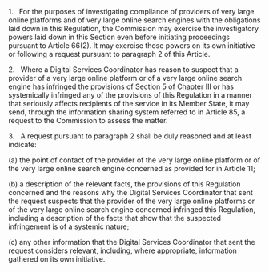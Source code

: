 1.   For the purposes of investigating compliance of providers of very large online platforms and of very large online search engines with the obligations laid down in this Regulation, the Commission may exercise the investigatory powers laid down in this Section even before initiating proceedings pursuant to Article 66(2). It may exercise those powers on its own initiative or following a request pursuant to paragraph 2 of this Article.

2.   Where a Digital Services Coordinator has reason to suspect that a provider of a very large online platform or of a very large online search engine has infringed the provisions of Section 5 of Chapter III or has systemically infringed any of the provisions of this Regulation in a manner that seriously affects recipients of the service in its Member State, it may send, through the information sharing system referred to in Article 85, a request to the Commission to assess the matter.

3.   A request pursuant to paragraph 2 shall be duly reasoned and at least indicate:

(a) the point of contact of the provider of the very large online platform or of the very large online search engine concerned as provided for in Article 11;

(b) a description of the relevant facts, the provisions of this Regulation concerned and the reasons why the Digital Services Coordinator that sent the request suspects that the provider of the very large online platforms or of the very large online search engine concerned infringed this Regulation, including a description of the facts that show that the suspected infringement is of a systemic nature;

(c) any other information that the Digital Services Coordinator that sent the request considers relevant, including, where appropriate, information gathered on its own initiative.
